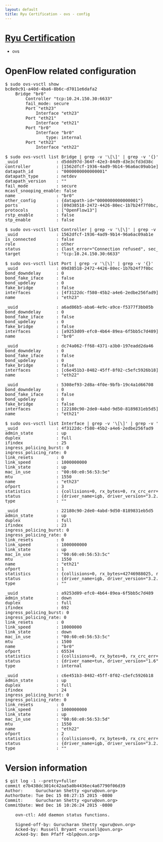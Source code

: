 ```yaml
---
layout: default
title: Ryu Certification - ovs - config
---
```

# [Ryu Certification](http://osrg.github.io/ryu/certification.html)
* ovs 

# OpenFlow related configuration
<pre>
$ sudo ovs-vsctl show
bc8e0c91-a40d-4ba6-8b6c-d7011e6dafa2
    Bridge "br0"
        Controller "tcp:10.24.150.30:6633"
        fail_mode: secure
        Port "eth23"
            Interface "eth23"
        Port "eth21"
            Interface "eth21"
        Port "br0"
            Interface "br0"
                type: internal
        Port "eth22"
            Interface "eth22"

$ sudo ovs-vsctl list Bridge | grep -v '\[\]' | grep -v '{}'
_uuid               : d5ddd97d-364f-42e3-84d9-d3e3cfd3d38c
controller          : [1562dfcf-1936-4ad9-9b14-96a6ac09ab1e]
datapath_id         : "0000000000000001"
datapath_type       : netdev
datapath_version    : "<built-in>"
fail_mode           : secure
mcast_snooping_enable: false
name                : "br0"
other_config        : {datapath-id="0000000000000001"}
ports               : [09d38518-2472-4426-80ec-1b7b24f7f0bc, 5308ef93-2d8a-4f0e-9bfb-19c4a1d66708, a6ad86b5-aba6-4e9c-a9ce-f5377f3bb05b, dc74a062-ff68-4371-a3b0-197eadd2da46]
protocols           : ["OpenFlow13"]
rstp_enable         : false
stp_enable          : false

$ sudo ovs-vsctl list Controller | grep -v '\[\]' | grep -v '{}'
_uuid               : 1562dfcf-1936-4ad9-9b14-96a6ac09ab1e
is_connected        : false
role                : other
status              : {last_error="Connection refused", sec_since_connect="667", sec_since_disconnect="6", state=BACKOFF}
target              : "tcp:10.24.150.30:6633"

$ sudo ovs-vsctl list Port | grep -v '\[\]' | grep -v '{}'
_uuid               : 09d38518-2472-4426-80ec-1b7b24f7f0bc
bond_downdelay      : 0
bond_fake_iface     : false
bond_updelay        : 0
fake_bridge         : false
interfaces          : [4f3122dc-f580-45b2-a4e6-2edbe256fad9]
name                : "eth23"

_uuid               : a6ad86b5-aba6-4e9c-a9ce-f5377f3bb05b
bond_downdelay      : 0
bond_fake_iface     : false
bond_updelay        : 0
fake_bridge         : false
interfaces          : [a9253d09-efc0-4b64-89ea-6f5bb5c7d489]
name                : "br0"

_uuid               : dc74a062-ff68-4371-a3b0-197eadd2da46
bond_downdelay      : 0
bond_fake_iface     : false
bond_updelay        : 0
fake_bridge         : false
interfaces          : [c6e451b3-8482-45ff-8f02-c5efc5926b18]
name                : "eth22"

_uuid               : 5308ef93-2d8a-4f0e-9bfb-19c4a1d66708
bond_downdelay      : 0
bond_fake_iface     : false
bond_updelay        : 0
fake_bridge         : false
interfaces          : [22180c90-2de0-4abd-9d50-8189831eb5d5]
name                : "eth21"

$ sudo ovs-vsctl list Interface | grep -v '\[\]' | grep -v '{}'
_uuid               : 4f3122dc-f580-45b2-a4e6-2edbe256fad9
admin_state         : up
duplex              : full
ifindex             : 25
ingress_policing_burst: 0
ingress_policing_rate: 0
link_resets         : 0
link_speed          : 1000000000
link_state          : up
mac_in_use          : "00:60:e0:56:53:5e"
mtu                 : 1550
name                : "eth23"
ofport              : 3
statistics          : {collisions=0, rx_bytes=0, rx_crc_err=0, rx_dropped=0, rx_errors=0, rx_frame_err=0, rx_over_err=0, rx_packets=0, tx_bytes=6731956500, tx_dropped=0, tx_errors=0, tx_packets=4487971}
status              : {driver_name=igb, driver_version="3.2.10-k", firmware_version="2.10-9"}
type                : ""

_uuid               : 22180c90-2de0-4abd-9d50-8189831eb5d5
admin_state         : up
duplex              : full
ifindex             : 23
ingress_policing_burst: 0
ingress_policing_rate: 0
link_resets         : 0
link_speed          : 1000000000
link_state          : up
mac_in_use          : "00:60:e0:56:53:5c"
mtu                 : 1550
name                : "eth21"
ofport              : 1
statistics          : {collisions=0, rx_bytes=42746988025, rx_crc_err=0, rx_dropped=0, rx_errors=0, rx_frame_err=0, rx_over_err=0, rx_packets=28549692, tx_bytes=0, tx_dropped=0, tx_errors=0, tx_packets=0}
status              : {driver_name=igb, driver_version="3.2.10-k", firmware_version="2.10-9"}
type                : ""

_uuid               : a9253d09-efc0-4b64-89ea-6f5bb5c7d489
admin_state         : down
duplex              : full
ifindex             : 692
ingress_policing_burst: 0
ingress_policing_rate: 0
link_resets         : 0
link_speed          : 10000000
link_state          : down
mac_in_use          : "00:60:e0:56:53:5c"
mtu                 : 1500
name                : "br0"
ofport              : 65534
statistics          : {collisions=0, rx_bytes=0, rx_crc_err=0, rx_dropped=0, rx_errors=0, rx_frame_err=0, rx_over_err=0, rx_packets=0, tx_bytes=0, tx_dropped=0, tx_errors=0, tx_packets=0}
status              : {driver_name=tun, driver_version="1.6", firmware_version="N/A"}
type                : internal

_uuid               : c6e451b3-8482-45ff-8f02-c5efc5926b18
admin_state         : up
duplex              : full
ifindex             : 24
ingress_policing_burst: 0
ingress_policing_rate: 0
link_resets         : 0
link_speed          : 1000000000
link_state          : up
mac_in_use          : "00:60:e0:56:53:5d"
mtu                 : 1550
name                : "eth22"
ofport              : 2
statistics          : {collisions=0, rx_bytes=0, rx_crc_err=0, rx_dropped=0, rx_errors=0, rx_frame_err=0, rx_over_err=0, rx_packets=0, tx_bytes=29435271487, tx_dropped=0, tx_errors=0, tx_packets=19646699}
status              : {driver_name=igb, driver_version="3.2.10-k", firmware_version="2.10-9"}
type                : ""
</pre>

# Version information
<pre>
$ git log -1 --pretty=fuller
commit e7b438dc3014c42aa5a0b4436ec4a67790f06d39
Author:     Gurucharan Shetty &lt;guru@ovn.org&gt;
AuthorDate: Tue Dec 15 08:27:15 2015 -0800
Commit:     Gurucharan Shetty &lt;guru@ovn.org&gt;
CommitDate: Wed Dec 16 10:26:24 2015 -0800

    ovn-ctl: Add daemon status functions.
    
    Signed-off-by: Gurucharan Shetty &lt;guru@ovn.org&gt;
    Acked-by: Russell Bryant &lt;russell@ovn.org&gt;
    Acked-by: Ben Pfaff &lt;blp@ovn.org&gt;
</pre>
